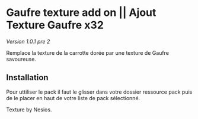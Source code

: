 # Gaufre texture add on || Ajout Texture Gaufre x32

_*Version 1.0.1 pre 2*_

Remplace la texture de la carrotte dorée par une texture de Gaufre savoureuse.

## Installation

Pour uttiliser le pack il faut le glisser dans votre dossier ressource pack puis de le placer en haut de votre liste de pack sélectionné.

Texture by Nesios.
